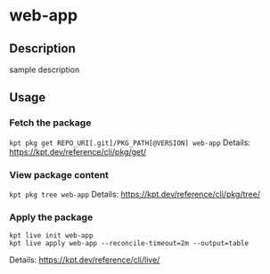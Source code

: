 # web-app

## Description
sample description

## Usage

### Fetch the package
`kpt pkg get REPO_URI[.git]/PKG_PATH[@VERSION] web-app`
Details: https://kpt.dev/reference/cli/pkg/get/

### View package content
`kpt pkg tree web-app`
Details: https://kpt.dev/reference/cli/pkg/tree/

### Apply the package
```
kpt live init web-app
kpt live apply web-app --reconcile-timeout=2m --output=table
```
Details: https://kpt.dev/reference/cli/live/
